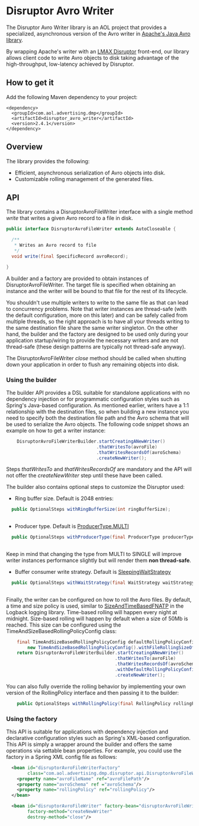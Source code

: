 # Disruptor Avro Writer
The Disruptor Avro Writer library is an AOL project that provides a specialized, asynchronous version of the Avro writer
in [Apache's Java Avro library](http://avro.apache.org/docs/current/gettingstartedjava.html).

By wrapping Apache's writer with an [LMAX Disruptor](https://lmax-exchange.github.io/disruptor/) front-end, our library
allows client code to write Avro objects to disk taking advantage of the high-throughput, low-latency achieved by Disruptor.
 
## How to get it
Add the following Maven dependency to your project:

    <dependency>
      <groupId>com.aol.advertising.dmp</groupId>
      <artifactId>disruptor_avro_writer</artifactId>
      <version>2.4.1</version>
    </dependency>
    
## Overview
The library provides the following:

* Efficient, asynchronous serialization of Avro objects into disk.
* Customizable rolling management of the generated files.

## API
The library contains a DisruptorAvroFileWriter interface with a single method *write* that writes a given Avro record to a file in disk.

```java
public interface DisruptorAvroFileWriter extends AutoCloseable {

  /**
   * Writes an Avro record to file
   */
  void write(final SpecificRecord avroRecord);

}
```

A builder and a factory are provided to obtain instances of DisruptorAvroFileWriter. The target file is specified when
obtaining an instance and the writer will be bound to that file for the rest of its lifecycle.

You shouldn't use multiple writers to write to the same file as that can lead to concurrency problems. Note that writer
instances are thread-safe (with the default configuration, more on this later) and can be safely called from multiple threads,
so the right approach is to have all your threads writing to the same destination file share the same writer singleton.
On the other hand, the builder and the factory are designed to be used only during your application startup/wiring to
provide the necessary writers and are not thread-safe (these design patterns are typically not thread-safe anyway).

The DisruptorAvroFileWriter *close* method should be called when shutting down your application in order to flush any remaining objects into disk.

### Using the builder
The builder API provides a DSL suitable for standalone applications with no dependency injection or for programmatic
configuration styles such as Spring's Java-based configuration. As mentioned earlier, writers have a 1:1 relationship
with the destination files, so when building a new instance you need to specify both the destination file path and the
Avro schema that will be used to serialize the Avro objects. The following code snippet shows an example on how to get a writer instance:

```java
    DisruptorAvroFileWriterBuilder.startCreatingANewWriter()
                                  .thatWritesTo(avroFile)
                                  .thatWritesRecordsOf(avroSchema)
                                  .createNewWriter();

```

Steps *thatWritesTo* and *thatWritesRecordsOf* are mandatory and the API will not offer the *createNewWriter* step until
these have been called.

The builder also contains optional steps to customize the Disruptor used:

* Ring buffer size. Default is 2048 entries:
 
```java
  public OptionalSteps withRingBufferSize(int ringBufferSize);
  
```
 
* Producer type. Default is [ProducerType.MULTI](https://lmax-exchange.github.io/disruptor/docs/com/lmax/disruptor/dsl/ProducerType.html#MULTI)
  
```java
  public OptionalSteps withProducerType(final ProducerType producerType);
  
```
 
  Keep in mind that changing the type from MULTI to SINGLE will improve writer instances performance slightly but will
  render them **non thread-safe**.
  
* Buffer consumer write strategy. Default is [SleepingWaitStrategy](https://lmax-exchange.github.io/disruptor/docs/com/lmax/disruptor/SleepingWaitStrategy.html)

```java
  public OptionalSteps withWaitStrategy(final WaitStrategy waitStrategy);
  
```
   
Finally, the writer can be configured on how to roll the Avro files. By default, a time and size policy is used, similar to
[SizeAndTimeBasedFNATP](http://logback.qos.ch/apidocs/ch/qos/logback/core/rolling/SizeAndTimeBasedFNATP.html) in the
Logback logging library. Time-based rolling will happen every night at midnight. Size-based rolling will happen by
default when a size of 50Mb is reached. This size can be configured using the TimeAndSizeBasedRollingPolicyConfig class:

```java
    final TimeAndSizeBasedRollingPolicyConfig defaultRollingPolicyConfig =
        new TimeAndSizeBasedRollingPolicyConfig().withFileRollingSizeOf(rollSizeInMb);
    return DisruptorAvroFileWriterBuilder.startCreatingANewWriter()
                                         .thatWritesTo(avroFile)
                                         .thatWritesRecordsOf(avroSchema)
                                         .withDefaultRollingPolicyConfiguration(defaultRollingPolicyConfig)
                                         .createNewWriter();

```

You can also fully override the rolling behavior by implementing your own version of the RollingPolicy interface and then passing it to the builder:

```java
    public OptionalSteps withRollingPolicy(final RollingPolicy rollingPolicy);

```

### Using the factory
This API is suitable for applications with dependency injection and declarative configuration styles such as Spring's
XML-based configuration. This API is simply a wrapper around the builder and offers the same operations via settable
bean properties. For example, you could use the factory in a Spring XML config file as follows:

```xml
  <bean id="disruptorAvroFileWriterFactory"
        class="com.aol.advertising.dmp.disruptor.api.DisruptorAvroFileWriterFactory">
    <property name="avroFileName" ref="avroFilePath"/>
    <property name="avroSchema" ref ="avroSchema"/>
    <property name="rollingPolicy" ref="rollingPolicy"/>
  </bean>

  <bean id="disruptorAvroFileWriter" factory-bean="disruptorAvroFileWriterFactory"
        factory-method="createNewWriter"
        destroy-method="close"/>
```
  